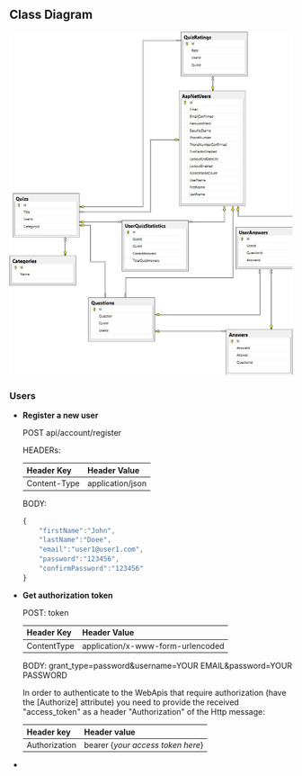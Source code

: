 ## Class Diagram

![AndiQuiz Class Diagram](https://github.com/MagmaElemental/AndiQuiz/blob/master/AndiQuiz.Server/ClassDiagram.jpg "AndiQuiz Class Diagram")

### Users

- **Register a new user**

    POST api/account/register

    HEADERs:

    | Header Key | Header Value |
    |---|---|
    | Content-Type | application/json |

    BODY:
    ```js
    {
        "firstName":"John",
        "lastName":"Doee",
        "email":"user1@user1.com",
        "password":"123456",
        "confirmPassword":"123456"
    }
    ```
- **Get authorization token**

    POST: token

    | Header Key | Header Value |
    |---|---|
    | ContentType | application/x-www-form-urlencoded |

    BODY: 
    grant_type=password&username=YOUR EMAIL&password=YOUR PASSWORD
    
    In order to authenticate to the WebApis that require authorization (have the [Authorize] attribute) you need to provide the received "access_token" as a header "Authorization" of the Http message:

    | Header key | Header value |
    | --- | --- |
    | Authorization | bearer {*your access token here*} |

-
